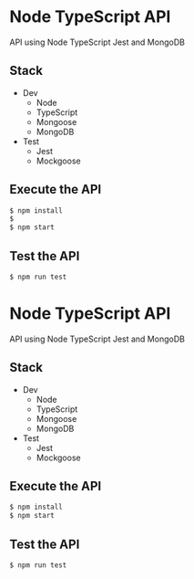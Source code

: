 # Node TypeScript API
API using Node TypeScript Jest and MongoDB

## Stack
- Dev
  - Node
  - TypeScript
  - Mongoose
  - MongoDB
- Test
  - Jest
  - Mockgoose

## Execute the API
```sh
$ npm install
$
$ npm start
```

## Test the API
```sh
$ npm run test
```
# Node TypeScript API
API using Node TypeScript Jest and MongoDB

## Stack
- Dev
  - Node
  - TypeScript
  - Mongoose
  - MongoDB
- Test
  - Jest
  - Mockgoose

## Execute the API
```sh
$ npm install
$ npm start
```

## Test the API
```sh
$ npm run test
```
